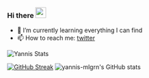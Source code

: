 ### Hi there <img src="https://media.giphy.com/media/hvRJCLFzcasrR4ia7z/giphy.gif" width="25px">

- 🌱 I’m currently learning everything I can find
- 📫 How to reach me: [twitter](https://twitter.com/YannisMalgorn)

![Yannis Stats](https://github-readme-stats.vercel.app/api?username=yannis-mlgrn&show_icons=true&count_private=true&theme=dark)

[![GitHub Streak](http://github-readme-streak-stats.herokuapp.com?user=yannis-mlgrn&theme=dark&hide_border=true&date_format=M%20j%5B%2C%20Y%5D)](https://git.io/streak-stats)
![yannis-mlgrn's GitHub stats](https://github-readme-stats.vercel.app/api?username=yannis-mlgrn&show_icons=true&theme=merko)






<!--
**yannis-mlgrn/yannis-mlgrn** is a ✨ _special_ ✨ repository because its `README.md` (this file) appears on your GitHub profile.

Here are some ideas to get you started:

- 🔭 I’m currently working ...
- 🌱 I’m currently learning ...
- 👯 I’m looking to collaborate on ...
- 🤔 I’m looking for help with ...
- 💬 Ask me about ...
- 📫 How to reach me: ...
- 😄 Pronouns: ...
- ⚡ Fun fact: ...
-->
